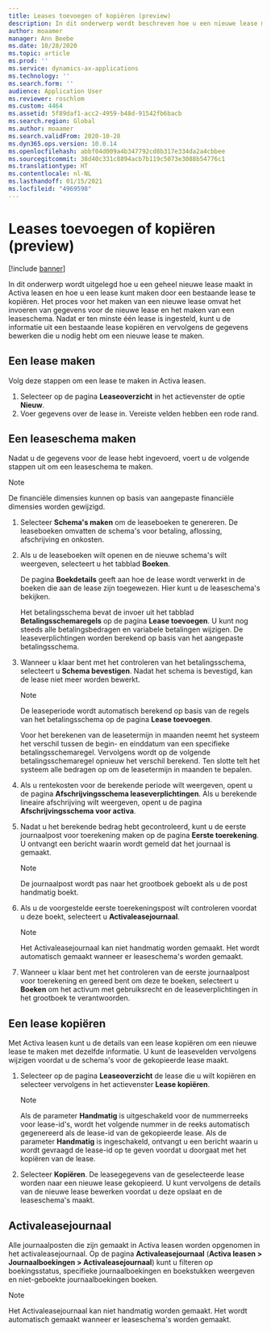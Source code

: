 ```yaml
---
title: Leases toevoegen of kopiëren (preview)
description: In dit onderwerp wordt beschreven hoe u een nieuwe lease maakt door informatie in te voeren in Activa leasen of door gegevens uit een bestaande lease te kopiëren.
author: moaamer
manager: Ann Beebe
ms.date: 10/28/2020
ms.topic: article
ms.prod: ''
ms.service: dynamics-ax-applications
ms.technology: ''
ms.search.form: ''
audience: Application User
ms.reviewer: roschlom
ms.custom: 4464
ms.assetid: 5f89daf1-acc2-4959-b48d-91542fb6bacb
ms.search.region: Global
ms.author: moaamer
ms.search.validFrom: 2020-10-28
ms.dyn365.ops.version: 10.0.14
ms.openlocfilehash: abbf04d009a4b347792cd8b317e334da2a4cbbee
ms.sourcegitcommit: 38d40c331c8894acb7b119c5073e3088b54776c1
ms.translationtype: HT
ms.contentlocale: nl-NL
ms.lasthandoff: 01/15/2021
ms.locfileid: "4969598"
---
```

# <a name="add-or-copy-leases-preview"></a>Leases toevoegen of kopiëren (preview)

[!include [banner](../includes/banner.md)]

In dit onderwerp wordt uitgelegd hoe u een geheel nieuwe lease maakt in Activa leasen en hoe u een lease kunt maken door een bestaande lease te kopiëren. Het proces voor het maken van een nieuwe lease omvat het invoeren van gegevens voor de nieuwe lease en het maken van een leaseschema. Nadat er ten minste één lease is ingesteld, kunt u de informatie uit een bestaande lease kopiëren en vervolgens de gegevens bewerken die u nodig hebt om een nieuwe lease te maken.

## <a name="create-a-lease"></a>Een lease maken

Volg deze stappen om een lease te maken in Activa leasen.

1. Selecteer op de pagina **Leaseoverzicht** in het actievenster de optie **Nieuw**.
2. Voer gegevens over de lease in. Vereiste velden hebben een rode rand.

## <a name="create-a-lease-schedule"></a>Een leaseschema maken

Nadat u de gegevens voor de lease hebt ingevoerd, voert u de volgende stappen uit om een leaseschema te maken.

> [!NOTE]
> De financiële dimensies kunnen op basis van aangepaste financiële dimensies worden gewijzigd.

1. Selecteer **Schema's maken** om de leaseboeken te genereren. De leaseboeken omvatten de schema's voor betaling, aflossing, afschrijving en onkosten.
2. Als u de leaseboeken wilt openen en de nieuwe schema's wilt weergeven, selecteert u het tabblad **Boeken**.

    De pagina **Boekdetails** geeft aan hoe de lease wordt verwerkt in de boeken die aan de lease zijn toegewezen. Hier kunt u de leaseschema's bekijken.

    Het betalingsschema bevat de invoer uit het tabblad **Betalingsschemaregels** op de pagina **Lease toevoegen**. U kunt nog steeds alle betalingsbedragen en variabele betalingen wijzigen. De leaseverplichtingen worden berekend op basis van het aangepaste betalingsschema.

4. Wanneer u klaar bent met het controleren van het betalingsschema, selecteert u **Schema bevestigen**. Nadat het schema is bevestigd, kan de lease niet meer worden bewerkt.

    > [!NOTE]
    > De leaseperiode wordt automatisch berekend op basis van de regels van het betalingsschema op de pagina **Lease toevoegen**.
    >
    > Voor het berekenen van de leasetermijn in maanden neemt het systeem het verschil tussen de begin- en einddatum van een specifieke betalingsschemaregel. Vervolgens wordt op de volgende betalingsschemaregel opnieuw het verschil berekend. Ten slotte telt het systeem alle bedragen op om de leasetermijn in maanden te bepalen.

5. Als u rentekosten voor de berekende periode wilt weergeven, opent u de pagina **Afschrijvingsschema leaseverplichtingen**. Als u berekende lineaire afschrijving wilt weergeven, opent u de pagina **Afschrijvingsschema voor activa**.
6. Nadat u het berekende bedrag hebt gecontroleerd, kunt u de eerste journaalpost voor toerekening maken op de pagina **Eerste toerekening**. U ontvangt een bericht waarin wordt gemeld dat het journaal is gemaakt.

    > [!NOTE]
    > De journaalpost wordt pas naar het grootboek geboekt als u de post handmatig boekt.

7. Als u de voorgestelde eerste toerekeningspost wilt controleren voordat u deze boekt, selecteert u **Activaleasejournaal**.

    > [!NOTE]
    > Het Activaleasejournaal kan niet handmatig worden gemaakt. Het wordt automatisch gemaakt wanneer er leaseschema's worden gemaakt.

8. Wanneer u klaar bent met het controleren van de eerste journaalpost voor toerekening en gereed bent om deze te boeken, selecteert u **Boeken** om het activum met gebruiksrecht en de leaseverplichtingen in het grootboek te verantwoorden.

## <a name="copy-a-lease"></a>Een lease kopiëren

Met Activa leasen kunt u de details van een lease kopiëren om een nieuwe lease te maken met dezelfde informatie. U kunt de leasevelden vervolgens wijzigen voordat u de schema's voor de gekopieerde lease maakt.

1. Selecteer op de pagina **Leaseoverzicht** de lease die u wilt kopiëren en selecteer vervolgens in het actievenster **Lease kopiëren**.

    > [!NOTE]
    > Als de parameter **Handmatig** is uitgeschakeld voor de nummerreeks voor lease-id's, wordt het volgende nummer in de reeks automatisch gegenereerd als de lease-id van de gekopieerde lease. Als de parameter **Handmatig** is ingeschakeld, ontvangt u een bericht waarin u wordt gevraagd de lease-id op te geven voordat u doorgaat met het kopiëren van de lease.

2. Selecteer **Kopiëren**. De leasegegevens van de geselecteerde lease worden naar een nieuwe lease gekopieerd. U kunt vervolgens de details van de nieuwe lease bewerken voordat u deze opslaat en de leaseschema's maakt.

## <a name="asset-leasing-journal"></a>Activaleasejournaal

Alle journaalposten die zijn gemaakt in Activa leasen worden opgenomen in het activaleasejournaal. Op de pagina **Activaleasejournaal** (**Activa leasen \> Journaalboekingen \> Activaleasejournaal**) kunt u filteren op boekingsstatus, specifieke journaalboekingen en boekstukken weergeven en niet-geboekte journaalboekingen boeken.

> [!NOTE]
> Het Activaleasejournaal kan niet handmatig worden gemaakt. Het wordt automatisch gemaakt wanneer er leaseschema's worden gemaakt.
